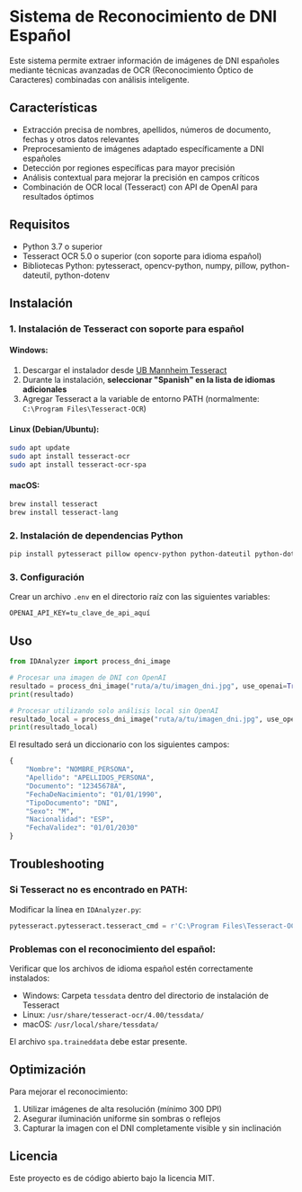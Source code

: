 # Sistema de Reconocimiento de DNI Español

Este sistema permite extraer información de imágenes de DNI españoles mediante técnicas avanzadas de OCR (Reconocimiento Óptico de Caracteres) combinadas con análisis inteligente.

## Características

- Extracción precisa de nombres, apellidos, números de documento, fechas y otros datos relevantes
- Preprocesamiento de imágenes adaptado específicamente a DNI españoles
- Detección por regiones específicas para mayor precisión
- Análisis contextual para mejorar la precisión en campos críticos
- Combinación de OCR local (Tesseract) con API de OpenAI para resultados óptimos

## Requisitos

- Python 3.7 o superior
- Tesseract OCR 5.0 o superior (con soporte para idioma español)
- Bibliotecas Python: pytesseract, opencv-python, numpy, pillow, python-dateutil, python-dotenv

## Instalación

### 1. Instalación de Tesseract con soporte para español

#### Windows:
1. Descargar el instalador desde [UB Mannheim Tesseract](https://github.com/UB-Mannheim/tesseract/wiki)
2. Durante la instalación, **seleccionar "Spanish" en la lista de idiomas adicionales**
3. Agregar Tesseract a la variable de entorno PATH (normalmente: `C:\Program Files\Tesseract-OCR`)

#### Linux (Debian/Ubuntu):
```bash
sudo apt update
sudo apt install tesseract-ocr
sudo apt install tesseract-ocr-spa
```

#### macOS:
```bash
brew install tesseract
brew install tesseract-lang
```

### 2. Instalación de dependencias Python

```bash
pip install pytesseract pillow opencv-python python-dateutil python-dotenv
```

### 3. Configuración

Crear un archivo `.env` en el directorio raíz con las siguientes variables:
```
OPENAI_API_KEY=tu_clave_de_api_aquí
```

## Uso

```python
from IDAnalyzer import process_dni_image

# Procesar una imagen de DNI con OpenAI
resultado = process_dni_image("ruta/a/tu/imagen_dni.jpg", use_openai=True)
print(resultado)

# Procesar utilizando solo análisis local sin OpenAI
resultado_local = process_dni_image("ruta/a/tu/imagen_dni.jpg", use_openai=False)
print(resultado_local)
```

El resultado será un diccionario con los siguientes campos:
```python
{
    "Nombre": "NOMBRE_PERSONA",
    "Apellido": "APELLIDOS_PERSONA",
    "Documento": "12345678A",
    "FechaDeNacimiento": "01/01/1990",
    "TipoDocumento": "DNI",
    "Sexo": "M",
    "Nacionalidad": "ESP",
    "FechaValidez": "01/01/2030"
}
```

## Troubleshooting

### Si Tesseract no es encontrado en PATH:

Modificar la línea en `IDAnalyzer.py`:
```python
pytesseract.pytesseract.tesseract_cmd = r'C:\Program Files\Tesseract-OCR\tesseract.exe'  # Ajustar a tu ruta
```

### Problemas con el reconocimiento del español:

Verificar que los archivos de idioma español estén correctamente instalados:
- Windows: Carpeta `tessdata` dentro del directorio de instalación de Tesseract
- Linux: `/usr/share/tesseract-ocr/4.00/tessdata/`
- macOS: `/usr/local/share/tessdata/`

El archivo `spa.traineddata` debe estar presente.

## Optimización

Para mejorar el reconocimiento:
1. Utilizar imágenes de alta resolución (mínimo 300 DPI)
2. Asegurar iluminación uniforme sin sombras o reflejos
3. Capturar la imagen con el DNI completamente visible y sin inclinación

## Licencia

Este proyecto es de código abierto bajo la licencia MIT.
